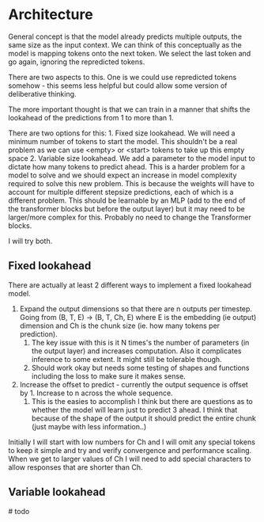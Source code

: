 # Architecture

General concept is that the model already predicts multiple outputs, the same size as the input context. We can think of this conceptually as the model is mapping tokens onto the next token. We select the last token and go again, ignoring the repredicted tokens.

There are two aspects to this. One is we could use repredicted tokens somehow - this seems less helpful but could allow some version of deliberative thinking.

The more important thought is that we can train in a manner that shifts the lookahead of the predictions from 1 to more than 1.

There are two options for this:
    1. Fixed size lookahead. We will need a minimum number of tokens to start the model. This shouldn't be a real problem as we can use \<empty> or \<start> tokens to take up this empty space
    2. Variable size lookahead. We add a parameter to the model input to dictate how many tokens to predict ahead. This is a harder problem for a model to solve and we should expect an increase in model complexity required to solve this new problem. This is because the weights will have to account for multiple different stepsize predictions, each of which is a different problem.
    This should be learnable by an MLP (add to the end of the transformer blocks but before the output layer) but it may need to be larger/more complex for this. Probably no need to change the Transformer blocks.

I will try both.

## Fixed lookahead

There are actually at least 2 different ways to implement a fixed lookahead model.

1. Expand the output dimensions so that there are n outputs per timestep. Going from (B, T, E) -> (B, T, Ch, E) where E is the embedding (ie output) dimension and Ch is the chunk size (ie. how many tokens per prediction).
    1. The key issue with this is it N times's the number of parameters (in the output layer) and increases computation. Also it complicates inference to some extent. It might still be tolerable though.
    2. Should work okay but needs some testing of shapes and functions including the loss to make sure it makes sense.
2. Increase the offset to predict - currently the output sequence is offset by 1. Increase to n across the whole sequence.
    1. This is the easies to accomplish I think but there are questions as to whether the model will learn just to predict 3 ahead. I think that because of the shape of the output it should predict the entire chunk (just maybe with less information..)

Initially I will start with low numbers for Ch and I will omit any special tokens to keep it simple and try and verify convergence and performance scaling. When we get to larger values of Ch I will need to add special characters to allow responses that are shorter than Ch.

## Variable lookahead

 \# todo
